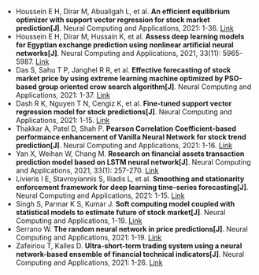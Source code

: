 * Houssein E H, Dirar M, Abualigah L, et al. <b>An efficient equilibrium optimizer with support vector regression for stock market prediction[J]</b>. Neural Computing and Applications, 2021: 1-36. [Link](https://link.springer.com/article/10.1007/s00521-021-06580-9)
* Houssein E H, Dirar M, Hussain K, et al. <b>Assess deep learning models for Egyptian exchange prediction using nonlinear artificial neural networks[J]</b>. Neural Computing and Applications, 2021, 33(11): 5965-5987. [Link](https://link.springer.com/article/10.1007/s00521-020-05374-9)
* Das S, Sahu T P, Janghel R R, et al. <b>Effective forecasting of stock market price by using extreme learning machine optimized by PSO-based group oriented crow search algorithm[J]</b>. Neural Computing and Applications, 2021: 1-37. [Link](https://link.springer.com/article/10.1007/s00521-021-06403-x)
* Dash R K, Nguyen T N, Cengiz K, et al. <b>Fine-tuned support vector regression model for stock predictions[J]</b>. Neural Computing and Applications, 2021: 1-15. [Link](https://link.springer.com/article/10.1007/s00521-021-05842-w)
* Thakkar A, Patel D, Shah P. <b>Pearson Correlation Coefficient-based performance enhancement of Vanilla Neural Network for stock trend prediction[J]</b>. Neural Computing and Applications, 2021: 1-16. [Link](https://link.springer.com/article/10.1007/s00521-021-06290-2)
* Yan X, Weihan W, Chang M. <b>Research on financial assets transaction prediction model based on LSTM neural network[J]</b>. Neural Computing and Applications, 2021, 33(1): 257-270. [Link](https://link.springer.com/article/10.1007/s00521-020-04992-7)
* Livieris I E, Stavroyiannis S, Iliadis L, et al. <b>Smoothing and stationarity enforcement framework for deep learning time-series forecasting[J]</b>. Neural Computing and Applications, 2021: 1-15. [Link](https://link.springer.com/article/10.1007/s00521-021-06043-1)
* Singh S, Parmar K S, Kumar J. <b>Soft computing model coupled with statistical models to estimate future of stock market[J]</b>. Neural Computing and Applications, 1-19. [Link](https://link.springer.com/article/10.1007/s00521-020-05506-1)
* Serrano W. <b>The random neural network in price predictions[J]</b>. Neural Computing and Applications, 2021: 1-19. [Link](https://link.springer.com/article/10.1007/s00521-021-05903-0)
* Zafeiriou T, Kalles D. <b>Ultra-short-term trading system using a neural network-based ensemble of financial technical indicators[J]</b>. Neural Computing and Applications, 2021: 1-26. [Link](https://link.springer.com/article/10.1007/s00521-021-05945-4)